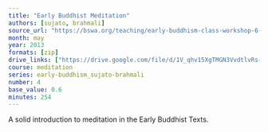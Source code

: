 ```yaml
---
title: "Early Buddhist Meditation"
authors: [sujato, brahmali]
source_url: "https://bswa.org/teaching/early-buddhism-class-workshop-6-with-ajahn-brahmali-ajahn-sujato/"
month: may
year: 2013
formats: [zip]
drive_links: ["https://drive.google.com/file/d/1V_qhv15XgTMGN3VvdtlvRs-Aff7_Gqws/view?usp=drivesdk"]
course: meditation
series: early-buddhism_sujato-brahmali
number: 4
base_value: 0.6
minutes: 254
---
```


A solid introduction to meditation in the Early Buddhist Texts.

